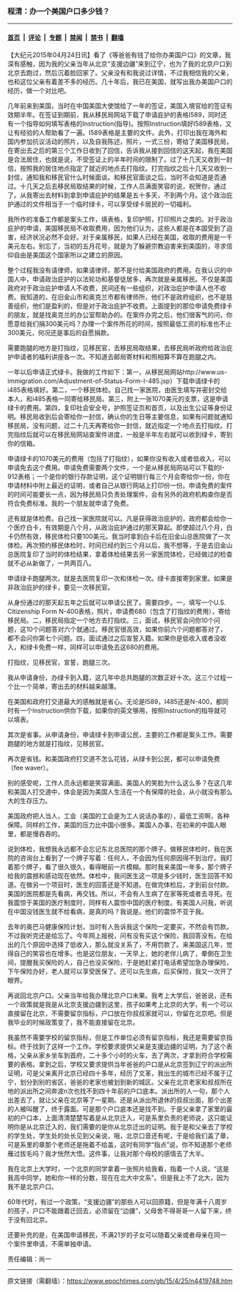 ### 程清：办一个美国户口多少钱？

---

#### [首页](../../../..?n4419748) &nbsp;|&nbsp; [评论](../../../../../epoch-comment?n4419748) &nbsp;|&nbsp; [专题](../../../../../epoch-special?n4419748) &nbsp;|&nbsp; [禁闻](../../../../../epoch-news?n4419748) &nbsp;|&nbsp; [禁书](../../../../../books?n4419748) &nbsp;|&nbsp; [翻墙](https://github.com/gfw-breaker/nogfw/blob/master/README.md?n4419748)


<div class="post_content" id="artbody" itemprop="articleBody">
 <!-- article content begin -->
 <p>
  【大纪元2015年04月24日讯】看了《等爸爸有钱了给你办美国户口》的文章，我深有感触，因为我的父亲当年从北京“支援边疆”来到辽宁，也为了我的北京户口到北京去跑过，然后沉着脸回家了。父亲没有和我说过详情，不过我相信我的父亲，也和这位父亲有着差不多的经历。几十年后，我已在美国，就写出我办美国户口的经历，做一个对比吧。
 </p>
 <p>
  几年前来到美国，当时在中国美国大使馆给了一年的签证，美国入境官给的签证有效期半年。在签证到期前，我从移民局网站下载了申请庇护的表格I589，同时还有一个指导如何填写表格的Instruction(指导)。按照Instruction填好I589表格，又让有经验的人帮助看了一遍。I589表格是主要的文件。此外，打印出我在海外和国内参加抗议活动的照片，以及自我陈述，照片，一式三份，寄给了美国移民局，在寄出去之后的第三个工作日收到了回信，告诉我从接到回信的这天起，我在美国是合法居住，也就是说，不受签证上的半年时间的限制了。过了十几天又收到一封信，按照我的居住地点指定了就近的地点去打指纹。打完指纹之后十几天又收到一封信，通知我和移民官什么时候面谈。和移民官面谈之后，当时不会知道是否通过。十几天之后去移民局取结果的时候，工作人员满面笑容的说，祝贺你，通过了。从我寄出去材料到拿到申请庇护的结果是五十多天，不到两个月。这个政治庇护通过的文件相当于一个临时绿卡，可以享受绿卡居民的一切福利。
 </p>
 <p>
  我所作的准备工作都是案头工作，填表格，复印护照，打印照片之类的。对于政治庇护的申请，美国移民局不收取费用，因为他们认为，这些人都是在本国受到了迫害，经济状况必然不会好。对于亲属移民，如果人已经在美国，收取的费用是一千美元左右。别忘了，当初的五月花号，就是为了躲避宗教迫害来到美国的，寻求信仰自由是美国这个国家所以之建立的原因。
 </p>
 <p>
  整个过程我没有请律师，如果请律师，那不是付给美国政府的费用。在我认识的中国人中，申请政治庇护的以法轮功和基督徒居多，再次就是亲属移民。不仅是美国政府对于政治庇护申请人不收费，民间还有一些组织，对政治庇护申请人也不收费。我知道的，在旧金山市和奥克兰市都有律师所，他们不是政府组织，也不是慈善组织，他们是盈利的，但是对于政治庇护不收费。上面提到的那位申请免费绿卡的朋友，就是找奥克兰的办公室帮助办的。在案件办完之后，他们很客气的问，你愿意给我们捐300美元吗？办理一个案件所花的时间，按照最低工资的标准也不止300美元，何况还是事后的自愿捐款。
 </p>
 <p>
  需要跑腿的地方是打指纹，见移民官，去移民局取结果，去移民局听政府给政治庇护申请者的福利讲座各一次。不知道去邮局寄材料和照相算不算在跑腿之内。
 </p>
 <p>
  一年以后申请正式绿卡。我做的工作如下：第一，从移民局网站http://www.us-immigration.com/Adjustment-of-Status-Form-I-485.jsp）下载申请绿卡的i485表格填好。第二，一个移民体检。自己找一家医院，由医生填写并密封交给本人，和i485表格一同寄给移民局。第三，附上一张1070美元的支票，这是申请绿卡的费用。第四，复印社会安全号，护照签证页和首页，以及出生公证等身份证明。移民局收到后会寄给你一封信，确认你的生日等主要信息，如果有问题就通知移民局，没有问题，过二十几天再寄给你一封信，就近指定一个地点去打指纹。打完指纹后就可以在移民局网站查案件进度，一般是半年左右就可以收到绿卡，寄到你的信箱。
 </p>
 <p>
  申请绿卡的1070美元的费用（包括了打指纹），如果你没有收入或者低收入，可以申请免去这个费用。申请免费需要两个文件，一个是从移民局网站可以下载的I-912表格；一个是你的银行存款证明，这个证明银行每三个月会寄给你一份，你在申请材料中附上最近的证明，或者自己从银行网站上打印份一份。申请免费的案件的时间可能要长一点，因为移民局只负责处理案件，会有另外的政府机构查你是否符合免费标准。我的一个朋友就申请了免费。
 </p>
 <p>
  还有就是体检费。自己找一家医院就可以。凡是获得政治庇护的，政府都会给你一个医疗白卡，有效期是八个月，从政治庇护通过的那天算起。即使超过八个月，白卡仍然有效，移民体检只要100美元。我当时拿到白卡后在旧金山总医院做了一次体检。再次预约移民体检时，时间已经约到三个月以后，我不想等，于是去旧金山总医院复印了当时的体检结果，拿着体检结果去另一家医院体检，已经做过的检查就不必从新做了，一共两百八。
 </p>
 <p>
  申请绿卡跑腿两次，就是去医院复印一次和体检一次。绿卡直接寄到家里。如果是非政治庇护的绿卡，要见一次移民官。
 </p>
 <p>
  从身份通过的那天起五年之后就可以申请公民了。需要四步。一，填写一个U.S. Citizenship Form N-400表格，照片，申请费680（包含了打指纹的费用），寄给移民局。二，移民局指定一个地方去打指纹。三，面试，移民官会问你10个问题，这10个问题答对六个就通过。移民官很高效，如果你前六个问题都答对了，都不会问你第七个问题。四，面试通过之后宣誓入籍。如果你是低收入或者没收入，和绿卡免费一样，同样可以申请免去这680的费用。
 </p>
 <p>
  打指纹，见移民官，宣誓，跑腿三次。
 </p>
 <p>
  我从申请身份，办绿卡到入籍，这几年中总共跑腿的次数正好十次。这三个过程一个比一个简单，寄出去的材料越来越薄。
 </p>
 <p>
  在美国和政府打交道最大的感触就是省心。无论是I589，I485还是N-400，都同时有一个Instruction供你下载，如果你的英文够用，按照Instruction的指导就可以填表。
 </p>
 <p>
  其次是省事。从申请身份，申请绿卡到申请公民，主要的工作都是案头工作。需要跑腿的地方就是打指纹，见移民官。
 </p>
 <p>
  再次是省钱。和美国政府打交道不怎么花钱，从绿卡到公民，都可以申请免费（fee waver）。
 </p>
 <p>
  别的感受呢，工作人员永远都是笑容满面。美国人的笑脸为什么这么多？在这几年和美国人打交道中，体会是因为美国人生活在一个有保障的社会，从小就没有那么大的生存压力。
 </p>
 <p>
  美国政府把人当人，工会（美国的工会是为工人说话办事的），最低工资啊，各种保障。同样的工作，美国的压力比中国小很多。美国人办事，在初来的中国人眼里，都是慢吞吞的。
 </p>
 <p>
  说到体检，我想我永远都不会忘记东北总医院的那个牌子。做移民体检时，我在医院的咨询台上看到了一个牌子写着：任何人，不会因为任何原因得不到治疗。我盯着那个牌子，看了很久很久，看得眼前一片模糊。那时我来美国一年多，那个牌子给我的震撼和感动现在依然。体检中，我问医生这一项是多少钱时，医生回答不知道。在做另一个项目时，医生的回答还是不知道。在做完体检后，才到前台付款。美国的医院都是先看病，再交钱。所以，不会有人生病了在家等死或者去寻死。在我震惊于美国的医疗制度时，同样有人震惊中国的医疗制度。有美国人问我，听说在中国没钱医生就不给看病，是真的吗？我说是。他们的震惊不亚于我。
 </p>
 <p>
  去年的奥巴马健康保险计划，当时有人告诉我这个保险一定要买，不然会有罚款。不过我听完还是给忘了。今年网上报税，问有没有买这个保险，我回答没有。在给出的几个原因中选择了低收入，那么就没关系了，不用罚款了。来美国这几年，觉得自己的笑容也在增多。也是这位朋友，一天早上，她的老伴儿病了，晕倒在卫生间，提醒我买保险的人，自己也没买保险，于是她赶紧打电话希望加急办理保险，下午保险办好，老人就可以享受医保了。还可以先生病，后买保险，我又一次开了眼界。
 </p>
 <p>
  再说回北京户口。父亲当年给我办理北京户口未果。我考上大学后，爸爸说，还有一个政策就是我是从北京支援边疆到这里，孩子如果考上北京的大学，有一个可以直接留在北京，不需要留京指标，户口放在你叔叔家就可以，你留在北京吧。但是我毕业的时候政策变了，我不能直接留在北京。
 </p>
 <p>
  我虽然不需要学校的留京指标，但是工作单位必须有留京指标，我还是需要留京指标。终于找到了这样一个工作。学校要求提供父亲是支援边疆的证明，为了这个表格，父亲从家乡坐车到首府，二十多个小时的火车，去了两次，才拿到符合学校需要的表格。拿到之后，学校又要求提供当年爸爸的户口是从北京签到辽宁的派出所证明，可是父亲离开北京已经四十多年，经历了文革，我出生的城市已经不属于辽宁，划分到别的省区，爸爸的老家也被划到新的城区。父亲在北京老家和叔叔所在地的派出所之间奔波n次也找不到四十年前的户口底本。派出所的人一句，那个人出差去了，就让父亲在北京等了一星期。还是从派出所退休的叔叔出面，那个出差的人被叫醒了，终于露面。可是那个户口底本还是找不到。于是父亲拿了家里的最初的户口本，上面清清楚楚写着是从北京迁入，可是系里负责的老师说，这只能证明你是从北京迁入的，我们需要的是你从北京迁出的证明。我于是和父亲去了学校的学生处，学生处的处长见到父亲说，哦，北京口音还有呢，于是给我们盖了章，可是系里的章那个老师还是拖着不给盖，这时有同学“指点”说，你不知道那个老师雁过拔毛吗？我才恍然大悟。这件事，让我对那个母校的感情去了大半。
 </p>
 <p>
  我在北京上大学时，一个北京的同学拿着一张照片给我看，指着一个人说，“这是我高中同学，她和你一样的分数，现在在北大中文系”。但是我上不了北大，因为我不是北京户口。
 </p>
 <p>
  60年代时，有过一个政策，“支援边疆”的那些人可以回原籍，但是年满十八周岁的孩子，户口不能跟着迁回去，必须留在“边疆”，父母舍不得哥哥一人留下来，终于没有回北京。
 </p>
 <p>
  还要补充的是，在美国申请移民，不满21岁的子女可以随着父亲或者母亲在同一个案件里申请，不需单独申请。
 </p>
 <p>
  责任编辑：尚一
 </p>
 <!-- article content end -->
 <div id="below_article_ad">
 </div>
</div>


---

原文链接（需翻墙）：https://www.epochtimes.com/gb/15/4/25/n4419748.htm